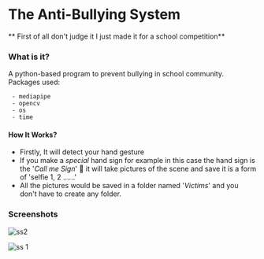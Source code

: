 
# The Anti-Bullying System

** First of all don't judge it I just made it for a school competition**




### What is it?
A python-based program to prevent bullying in school community.
Packages used:
```http
 - mediapipe
 - opencv
 - os
 - time
```

#### How It Works?
- Firstly, It will detect your hand gesture
- If you make a *special* hand sign for example in this case the hand sign is the '*Call me Sign*' 🤙 it will take pictures of the scene and save it is a form of 'selfie 1, 2 ......'
- All the pictures would be saved in a folder named '*Victims*' and you don't have to create any folder.

### Screenshots

![ss2](https://github.com/AnshRao17/Anti-Bullying-System/assets/105501931/1ba35abe-3ff3-45b3-a26b-f2a6af54372e)

![ss 1](https://github.com/AnshRao17/Anti-Bullying-System/assets/105501931/f109582e-8992-4eac-8d41-88f39b4a4ea4)

